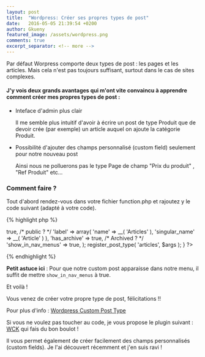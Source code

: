 ```yaml
---
layout: post
title:  "Wordpress: Créer ses propres types de post"
date:   2016-05-05 21:39:54 +0200
author: Gkueny
featured_image: /assets/wordpress.png
comments: true
excerpt_separator: <!-- more -->
---
```

Par défaut Worpress comporte deux types de post : les pages et les articles. Mais cela n'est pas toujours suffisant, surtout dans le cas de sites complexes.
<!-- more -->

#### J'y vois deux grands avantages qui m'ont vite convaincu à apprendre comment créer mes propres types de post :

- Inteface d'admin plus clair

    Il me semble plus intuitif d'avoir à écrire un post de type Produit que de devoir crée (par exemple) un article auquel on ajoute la catégorie Produit.

- Possibilité d'ajouter des champs personnalisé (custom field) seulement pour notre nouveau post

    Ainsi nous ne polluerons pas le type Page de champ "Prix du produit" , "Ref Produit" etc...


### Comment faire ?

Tout d'abord rendez-vous dans votre fichier function.php et rajoutez y le code suivant (adapté à votre code).

{% highlight php %}
<?php

add_action( 'init', 'create_post_type' );

function create_post_type() {

	$args = array(
      	'public' => true, /* public ? */
      	'label'  =>  array(
      			'name' => __( 'Articles' ),
      			'singular_name' => __( 'Article' )
      		    ),
        'has_archive' => true, /* Archived ? */
      	'show_in_nav_menus'   => true,
    );

	register_post_type( 'articles', $args );
}

?>

{% endhighlight %}

**Petit astuce ici** : Pour que notre custom post apparaisse dans notre menu, il suffit de mettre `show_in_nav_menus` à true.

Et voilà !

Vous venez de créer votre propre type de post, félicitations !!

Pour plus d'info : [Wordpress Custom Post Type](https://codex.wordpress.org/Post_Types)


Si vous ne voulez pas toucher au code, je vous propose le plugin suivant : [WCK](https://fr.wordpress.org/plugins/wck-custom-fields-and-custom-post-types-creator/) qui fais du bon boulot !

Il vous permet également de créer facilement des champs personnalisés (custom fields).
Je l'ai découvert récemment et j'en suis ravi !
